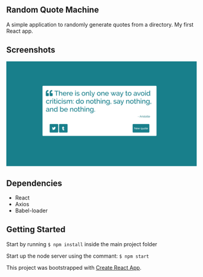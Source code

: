 ## Random Quote Machine

A simple application to randomly generate quotes from a directory. My first React app.

## Screenshots
!['Screenshot Home page'](https://github.com/dwgillette/RandomQuoteMachine/blob/master/docs/QuoteScreenShot.png?raw=true)

## Dependencies
- React
- Axios
- Babel-loader

## Getting Started
Start by running ```$ npm install``` inside the main project folder

Start up the node server using the commant: ```$ npm start```

This project was bootstrapped with [Create React App](https://github.com/facebook/create-react-app).
